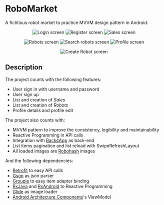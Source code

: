 # RoboMarket

A fictitious robot market to practice MVVM design pattern in Android.

<p align="center">
  <img src="img/screen1.png" alt="Login screen"/>
  <img src="img/screen2.png" alt="Register screen"/>
  <img src="img/screen3.png" alt="Sales screen"/>
</p>

<p align="center">
  <img src="img/screen4.png" alt="Robots screen"/>
  <img src="img/screen5.png" alt="Search robots screen"/>
  <img src="img/screen6.png" alt="Profile screen"/>
</p>

<p align="center">
  <img src="img/screen7.png" alt="Create Robot screen"/>
</p>

## Description

The project counts with the following features:
- User sign in with username and password
- User sign up
- List and creation of *Sales*
- List and creation of *Robots*
- Profile details and profile edit

The project also counts with:
- MVVM pattern to improve the consistency, legibility and maintainability
- Reactive Programming in API calls
- Integration with [Back4App](https://back4app.com) as back-end
- List items pagination and list reload with SwipeRefreshLayout
- All loaded images are [Robohash](https://robohash.org/) images

And the following dependencies:
- [Retrofit](http://square.github.io/retrofit/) to easy API calls
- [Gson](https://github.com/square/retrofit/tree/master/retrofit-converters/gson) as json parser
- [Groupie](https://github.com/Genius/genius-groupie) to easy item adapter binding
- [RxJava](https://github.com/ReactiveX/RxJava) and [RxAndroid](https://github.com/ReactiveX/RxAndroid) to Reactive Programming
- [Glide](https://github.com/bumptech/glide) as image loader
- [Android Architecture Components](https://developer.android.com/topic/libraries/architecture/)'s ViewModel
